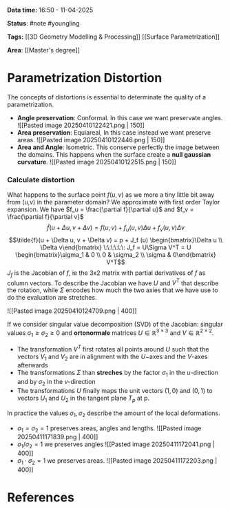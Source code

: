 **Data time:** 16:50 - 11-04-2025

**Status**: #note #youngling 

**Tags:** [[3D Geometry Modelling & Processing]] [[Surface Parametrization]]

**Area**: [[Master's degree]]
# Parametrization Distortion

The concepts of distortions is essential to determinate the quality of a parametrization.
- **Angle preservation**: Conformal. In this case we want preservate angles.
![[Pasted image 20250410122421.png | 150]]
- **Area preservation**: Equiareal, In this case instead we want preserve areas.
![[Pasted image 20250410122446.png | 150]]
- **Area and Angle**: Isometric. This conserve perfectly the image between the domains. This happens when the surface create a **null gaussian curvature**.
![[Pasted image 20250410122515.png | 150]]
### Calculate distortion
What happens to the surface point $f(u,v)$ as we more a tiny little bit away from (u,v) in the parameter domain? We approximate with first order Taylor expansion. We have $f_u = \frac{\partial f}{\partial u}$ and $f_v = \frac{\partial f}{\partial v}$
$$\tilde{f}(u + \Delta u, v + \Delta v) = f(u,v) + f_u(u,v) \Delta u + f_v(u,v) \Delta v$$
$$\tilde{f}(u + \Delta u, v + \Delta v) = p + J_f (u) \begin{bmatrix}\Delta u \\ \Delta v\end{bmatrix} \:\:\:\:\:\: J_f = U\Sigma V^T = U \begin{bmatrix}\sigma_1 & 0 \\ 0 & \sigma_2 \\ \sigma & 0\end{bmatrix} V^T$$
$J_f$ is the Jacobian of $f$, ie the 3x2 matrix with partial derivatives of $f$ as column vectors. To describe the Jacobian we have $U$ and $V^T$ that describe the rotation, while $\Sigma$ encodes how much the two axies that we have use to do the evaluation are stretches.

![[Pasted image 20250410124709.png | 400]]

If we consider singular value decomposition (SVD) of the Jacobian: singular values $\sigma_1 \geq \sigma_2 \geq 0$ and **ortonormale** matrices $U \in \mathbb{R}^{3\times 3}$ and $V \in \mathbb{R}^{2 \times 2}$.
- The transformation $V^T$ first rotates all points around $U$ such that the vectors $V_1$ and $V_2$ are in alignment with the $U-$axes and the $V$-axes afterwards 
- The transformations $\Sigma$ than **streches** by the factor $\sigma_1$ in the $u$-direction and by $\sigma_2$ in the $v$-direction
- The transformations $U$ finally maps the unit vectors $(1,0)$ and $(0,1)$ to vectors $U_1$ and $U_2$ in the tangent plane $T_p$ at p.

In practice the values $\sigma_1, \sigma_2$ describe the amount of the local deformations.
- $\sigma_1 = \sigma_2 = 1$ preserves areas, angles and lengths.
![[Pasted image 20250411171839.png | 400]]
- $\sigma_1 / \sigma_2 = 1$ we preserves angles
![[Pasted image 20250411172041.png | 400]]
- $\sigma_1 \cdot \sigma_2 = 1$ we preserves areas.
![[Pasted image 20250411172203.png | 400]]


# References